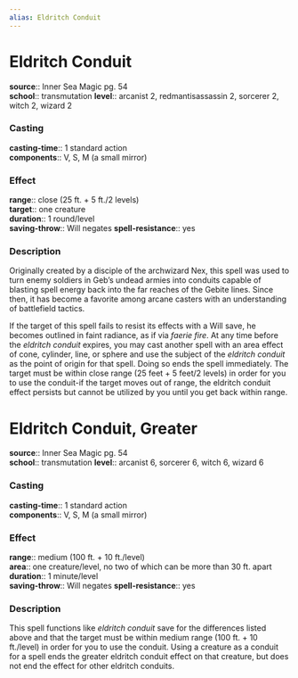 ```yaml
---
alias: Eldritch Conduit
---
```


# Eldritch Conduit 

**source**:: Inner Sea Magic pg. 54  
**school**:: transmutation
**level**:: arcanist 2, redmantisassassin 2, sorcerer 2, witch 2, wizard 2

### Casting 

**casting-time**:: 1 standard action  
**components**:: V, S, M (a small mirror)

### Effect 

**range**:: close (25 ft. + 5 ft./2 levels)  
**target**:: one creature  
**duration**:: 1 round/level  
**saving-throw**:: Will negates
**spell-resistance**:: yes

### Description 

Originally created by a disciple of the archwizard Nex, this spell was used to turn enemy soldiers in Geb’s undead armies into conduits capable of blasting spell energy back into the far reaches of the Gebite lines. Since then, it has become a favorite among arcane casters with an understanding of battlefield tactics.  
  
If the target of this spell fails to resist its effects with a Will save, he becomes outlined in faint radiance, as if via *faerie fire*. At any time before the *eldritch conduit* expires, you may cast another spell with an area effect of cone, cylinder, line, or sphere and use the subject of the *eldritch conduit* as the point of origin for that spell. Doing so ends the spell immediately. The target must be within close range (25 feet + 5 feet/2 levels) in order for you to use the conduit-if the target moves out of range, the eldritch conduit effect persists but cannot be utilized by you until you get back within range.

# Eldritch Conduit, Greater 

**source**:: Inner Sea Magic pg. 54  
**school**:: transmutation
**level**:: arcanist 6, sorcerer 6, witch 6, wizard 6

### Casting 

**casting-time**:: 1 standard action  
**components**:: V, S, M (a small mirror)

### Effect 

**range**:: medium (100 ft. + 10 ft./level)  
**area**:: one creature/level, no two of which can be more than 30 ft. apart  
**duration**:: 1 minute/level  
**saving-throw**:: Will negates
**spell-resistance**:: yes

### Description 

This spell functions like *eldritch conduit* save for the differences listed above and that the target must be within medium range (100 ft. + 10 ft./level) in order for you to use the conduit. Using a creature as a conduit for a spell ends the greater eldritch conduit effect on that creature, but does not end the effect for other eldritch conduits.
